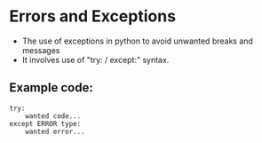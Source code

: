 # Errors and Exceptions

- The use of exceptions in python to avoid unwanted breaks and messages
- It involves use of "try: / except:" syntax.

## Example code:
```
try:
	wanted code...
except ERROR type:
	wanted error...
```


